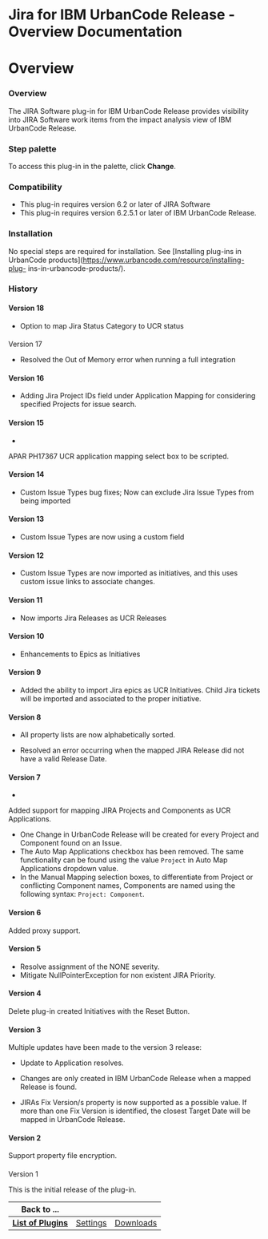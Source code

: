 
Jira for IBM UrbanCode Release - Overview Documentation
=======================================================

# Overview




### Overview





The JIRA Software plug-in for IBM UrbanCode Release provides visibility into JIRA Software work 
items from the impact analysis view of IBM UrbanCode Release.


### Step palette


To access this plug-in in the 
palette, click **Change**.


### Compatibility


* This plug-in requires version 6.2 or later of JIRA Software
* This 
plug-in requires version 6.2.5.1 or later of IBM UrbanCode Release.


### Installation


No special steps are required 
for installation. See [Installing plug-ins in UrbanCode products](https://www.urbancode.com/resource/installing-plug-
ins-in-urbancode-products/).


### History


#### Version 18


* Option to map Jira Status Category to UCR status


####
 Version 17


* Resolved the Out of Memory error when running a full integration



#### Version 16


* Adding Jira 
Project IDs field under Application Mapping for considering specified Projects for issue search.


#### Version 15


* 
APAR PH17367 UCR application mapping select box to be scripted.


#### Version 14


* Custom Issue Types bug fixes; Now 
can exclude Jira Issue Types from being imported


#### Version 13


* Custom Issue Types are now using a custom field



#### Version 12


* Custom Issue Types are now imported as initiatives, and this uses custom issue links to associate
 changes.


#### Version 11


* Now imports Jira Releases as UCR Releases


#### Version 10


* Enhancements to Epics as
 Initiatives


#### Version 9


* Added the ability to import Jira epics as UCR Initiatives. Child Jira tickets will be 
imported and associated to the proper initiative.


#### Version 8


* All property lists are now alphabetically sorted.

* Resolved an error occurring when the mapped JIRA Release did not have a valid Release Date.


#### Version 7


* 
Added support for mapping JIRA Projects and Components as UCR Applications.
* One Change in UrbanCode Release will be 
created for every Project and Component found on an Issue.
* The Auto Map Applications checkbox has been removed. The 
same functionality can be found using the value `Project` in Auto Map Applications dropdown value.
* In the Manual 
Mapping selection boxes, to differentiate from Project or conflicting Component names, Components are named using the 
following syntax: `Project: Component`.


#### Version 6


Added proxy support.


#### Version 5


* Resolve assignment 
of the NONE severity.
* Mitigate NullPointerException for non existent JIRA Priority.


#### Version 4


Delete plug-in 
created Initiatives with the Reset Button.


#### Version 3


Multiple updates have been made to the version 3 release:



* Update to Application resolves.
* Changes are only created in IBM UrbanCode Release when a mapped Release is found.

* JIRAs Fix Version/s property is now supported as a possible value. If more than one Fix Version is identified, the 
closest Target Date will be mapped in UrbanCode Release.


#### Version 2


Support property file encryption.


#### 
Version 1


This is the initial release of the plug-in.






|Back to ...|||
| :---: | :---: | :---: |
|[**List of Plugins**](../../index.md)|[Settings](./settings.md)|[Downloads](./downloads.md)|

